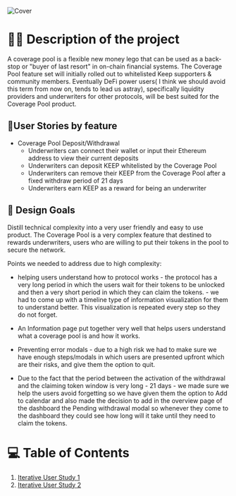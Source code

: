 ![Cover](https://user-images.githubusercontent.com/40768736/191750576-25dd94f3-4521-4e28-ba87-d9cd892b0dac.png)
# 🐱‍💻 Description of the project

A coverage pool is a flexible new money lego that can be used as a back-stop or "buyer of last resort" in on-chain financial systems. 
The Coverage Pool feature set will initially rolled out to whitelisted Keep supporters & community members. Eventually DeFi power users( I think we should avoid this term from now on, tends to lead us astray), specifically liquidity providers and underwriters for other protocols, will be best suited for the Coverage Pool product. 

## 🧍User Stories by feature

* Coverage Pool Deposit/Withdrawal
  * Underwriters can connect their wallet or input their Ethereum address to view their current deposits
  * Underwriters can deposit KEEP whitelisted by the Coverage Pool
  * Underwriters can remove their KEEP from the Coverage Pool after a fixed withdraw period of 21 days
  * Underwriters earn KEEP as a reward for being an underwriter

## 🎯 Design Goals

Distill technical complexity into a very user friendly and easy to use product. The Coverage Pool is a very complex feature that destined to rewards underwriters, users who are willing to put their tokens in the pool to secure the network. 

Points we needed to address due to high complexity:

* helping users understand how to protocol works - the protocol has a very long period in which the users wait for their tokens to be unlocked and then a very short period in which they can claim the tokens. - we had to come up with a timeline type of information visualization for them to understand better. This visualization is repeated every step so they do not forget.
  
* An Information page put together very well that helps users understand what a coverage pool is and how it works.

* Preventing error modals - due to a high risk we had to make sure we have enough steps/modals in which users are presented upfront which are their risks, and give them the option to quit.

* Due to the fact that the period between the activation of the withdrawal and the claiming token window is very long - 21 days - we made sure we help the users avoid forgetting so we have given them the option to Add to calendar and also made the decision to add in the overview page of the dashboard the Pending withdrawal modal so whenever they come to the dashboard they could see how long will it take until they need to claim the tokens.

# 💻 Table of Contents
1. [Iterative User Study 1](./iterative-study-round-1/readme.md)
2. [Iterative User Study 2](./iterative-study-2/readme.md)
